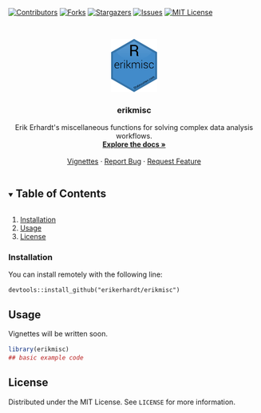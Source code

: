 <!-- PROJECT SHIELDS -->
<!--
*** I'm using markdown "reference style" links for readability.
*** Reference links are enclosed in brackets [ ] instead of parentheses ( ).
*** See the bottom of this document for the declaration of the reference variables
*** for contributors-url, forks-url, etc. This is an optional, concise syntax you may use.
*** https://www.markdownguide.org/basic-syntax/#reference-style-links
-->
[![Contributors][contributors-shield]][contributors-url]
[![Forks][forks-shield]][forks-url]
[![Stargazers][stars-shield]][stars-url]
[![Issues][issues-shield]][issues-url]
[![MIT License][license-shield]][license-url]



<!-- PROJECT LOGO -->
<br />
<p align="center">
  <a href="https://github.com/erikerhardt/erikmisc">
    <img src="images/erikmisc.png" alt="Logo" width="92" height="107">
  </a>

  <h3 align="center">erikmisc</h3>

  <p align="center">
    Erik Erhardt's miscellaneous functions for solving complex data analysis workflows.
    <br />
    <a href="https://github.com/erikerhardt/erikmisc"><strong>Explore the docs »</strong></a>
    <br />
    <br />
    <a href="https://github.com/erikerhardt/erikmisc">Vignettes</a>
    ·
    <a href="https://github.com/erikerhardt/erikmisc/issues">Report Bug</a>
    ·
    <a href="https://github.com/erikerhardt/erikmisc/issues">Request Feature</a>
  </p>
</p>



<!-- TABLE OF CONTENTS -->
<details open="open">
  <summary><h2 style="display: inline-block">Table of Contents</h2></summary>
  <ol>
    <li><a href="#installation">Installation</a></li>
    <li><a href="#usage">Usage</a></li>
    <li><a href="#license">License</a></li>
  </ol>
</details>



### Installation

You can install remotely with the following line:
```
devtools::install_github("erikerhardt/erikmisc")
```



<!-- USAGE EXAMPLES -->
## Usage

Vignettes will be written soon.

``` r
library(erikmisc)
## basic example code
```




<!-- LICENSE -->
## License

Distributed under the MIT License. See `LICENSE` for more information.



<!-- MARKDOWN LINKS & IMAGES -->
<!-- https://www.markdownguide.org/basic-syntax/#reference-style-links -->
[contributors-shield]: https://img.shields.io/github/contributors/erikerhardt/erikmisc.svg?style=for-the-badge
[contributors-url]: https://github.com/erikerhardt/erikmisc/graphs/contributors
[forks-shield]: https://img.shields.io/github/forks/erikerhardt/erikmisc.svg?style=for-the-badge
[forks-url]: https://github.com/erikerhardt/erikmisc/network/members
[stars-shield]: https://img.shields.io/github/stars/erikerhardt/erikmisc.svg?style=for-the-badge
[stars-url]: https://github.com/erikerhardt/erikmisc/stargazers
[issues-shield]: https://img.shields.io/github/issues/erikerhardt/erikmisc.svg?style=for-the-badge
[issues-url]: https://github.com/erikerhardt/erikmisc/issues
[license-shield]: https://img.shields.io/github/license/erikerhardt/erikmisc.svg?style=for-the-badge
[license-url]: https://github.com/erikerhardt/erikmisc/blob/master/LICENSE.txt
[linkedin-shield]: https://img.shields.io/badge/-LinkedIn-black.svg?style=for-the-badge&logo=linkedin&colorB=555
[linkedin-url]: https://linkedin.com/in/erikerhardt
